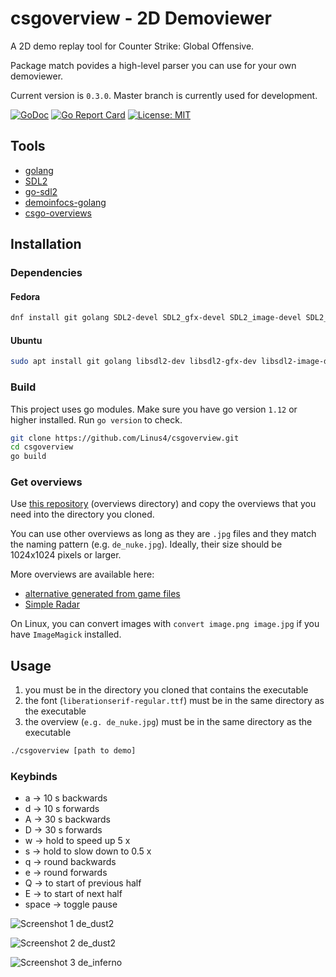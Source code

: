 # csgoverview - 2D Demoviewer

A 2D demo replay tool for Counter Strike: Global Offensive.

Package match povides a high-level parser you can use for your own demoviewer.

Current version is `0.3.0`. Master branch is currently used for development.

[![GoDoc](https://godoc.org/github.com/Linus4/csgoverview?status.svg)](https://godoc.org/github.com/Linus4/csgoverview) [![Go Report Card](https://goreportcard.com/badge/github.com/linus4/csgoverview)](https://goreportcard.com/report/github.com/linus4/csgoverview)  [![License: MIT](https://img.shields.io/badge/License-MIT-yellow.svg)](https://github.com/Linus4/csgoverview/blob/master/LICENSE)

## Tools

* [golang](https://golang.org/)
* [SDL2](https://wiki.libsdl.org/Introduction)
* [go-sdl2](https://github.com/veandco/go-sdl2)
* [demoinfocs-golang](https://github.com/markus-wa/demoinfocs-golang)
* [csgo-overviews](https://github.com/zoidbergwill/csgo-overviews)

## Installation

### Dependencies

#### Fedora

```sh
dnf install git golang SDL2-devel SDL2_gfx-devel SDL2_image-devel SDL2_ttf-devel
```

#### Ubuntu

```sh
sudo apt install git golang libsdl2-dev libsdl2-gfx-dev libsdl2-image-dev libsdl2-ttf-dev
```

### Build

This project uses go modules. Make sure you have go version `1.12` or higher
installed. Run `go version` to check.

```sh
git clone https://github.com/Linus4/csgoverview.git
cd csgoverview
go build
```

### Get overviews

Use [this repository](https://github.com/zoidbergwill/csgo-overviews)
(overviews directory) and copy the overviews that you need into the directory
you cloned.

You can use other overviews as long as they are `.jpg` files and they match the
naming pattern (e.g. `de_nuke.jpg`). Ideally, their size should be 1024x1024
pixels or larger.

More overviews are available here:

* [alternative generated from game
  files](https://github.com/CSGO-Analysis/csgo-maps-overviews)
* [Simple Radar](www.simpleradar.com)

On Linux, you can convert images with `convert image.png image.jpg` if you
have `ImageMagick` installed.

## Usage

1. you must be in the directory you cloned that contains the executable
1. the font (`liberationserif-regular.ttf`) must be in the same directory as the
  executable
1. the overview (`e.g. de_nuke.jpg`) must be in the same directory as the
  executable

```sh
./csgoverview [path to demo]
```

### Keybinds

* a -> 10 s backwards
* d -> 10 s forwards
* A -> 30 s backwards
* D -> 30 s forwards
* w -> hold to speed up 5 x
* s -> hold to slow down to 0.5 x
* q -> round backwards
* e -> round forwards
* Q -> to start of previous half
* E -> to start of next half
* space -> toggle pause

![Screenshot 1 de_dust2](https://i.imgur.com/FpPy5WV.png)

![Screenshot 2 de_dust2](https://i.imgur.com/j3BDQhz.png)

![Screenshot 3 de_inferno](https://i.imgur.com/VrWOKzJ.png)


